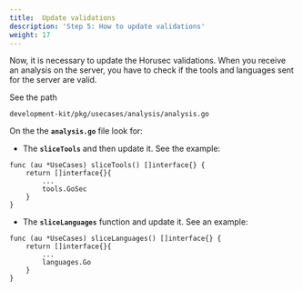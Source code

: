 ```yaml
---
title:  Update validations
description: 'Step 5: How to update validations'
weight: 17
---
```


Now, it is necessary to update the Horusec validations. When you receive an analysis on the server, you have to check if the tools and languages sent for the server are valid.

See the path

`development-kit/pkg/usecases/analysis/analysis.go`

On the the **`analysis.go`** file look for:

* The **`sliceTools`** and then update it. See the example:

```text
func (au *UseCases) sliceTools() []interface{} {
	return []interface{}{
		...
		tools.GoSec
	}
}
```

* The **`sliceLanguages`** function and update it. See an example: 

```text
func (au *UseCases) sliceLanguages() []interface{} {
	return []interface{}{
		...
		languages.Go
	}
}
```

  